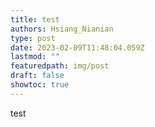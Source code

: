```yaml
---
title: test
authors: Hsiang_Nianian
type: post
date: 2023-02-09T11:48:04.059Z
lastmod: ""
featuredpath: img/post
draft: false
showtoc: true
---
```

t﻿est